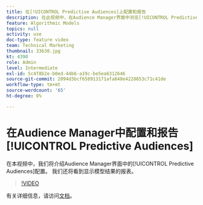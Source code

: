 ```yaml
---
title: 在[!UICONTROL Predictive Audiences]上配置和报告
description: 在此视频中，在Audience Manager界面中浏览[!UICONTROL Predictive Audiences]配置。 查看显示模型结果的报表。
feature: Algorithmic Models
topics: null
activity: use
doc-type: feature video
team: Technical Marketing
thumbnail: 33630.jpg
kt: 4390
role: Admin
level: Intermediate
exl-id: 5c4f8b2e-b0ed-44b6-a19c-be5ea6312646
source-git-commit: 2094d3bcf658913171afa848e4228653c71c41de
workflow-type: tm+mt
source-wordcount: '65'
ht-degree: 0%

---
```


# 在Audience Manager中配置和报告[!UICONTROL Predictive Audiences]

在本视频中，我们将介绍Audience Manager界面中的[!UICONTROL Predictive Audiences]配置。 我们还将看到显示模型结果的报表。

>[!VIDEO](https://video.tv.adobe.com/v/36912/?quality=12&captions=chi_hans)

有关详细信息，请访问[文档](https://experienceleague.adobe.com/docs/audience-manager/user-guide/features/algorithmic-models/predictive-audiences/predictive-audiences.html?lang=zh-Hans)。
